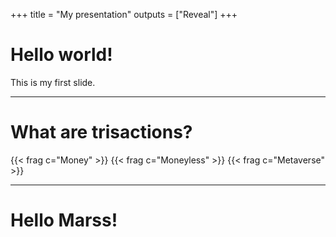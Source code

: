 +++
title = "My presentation"
outputs = ["Reveal"]
+++

# Hello world!

This is my first slide.

---

# What are trisactions?

{{< frag c="Money" >}}
{{< frag c="Moneyless" >}}
{{< frag c="Metaverse" >}}


---

# Hello Marss!


